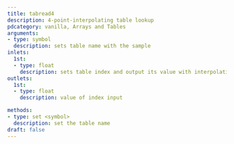 ```yaml
---
title: tabread4
description: 4-point-interpolating table lookup
pdcategory: vanilla, Arrays and Tables
arguments:
- type: symbol
  description: sets table name with the sample
inlets:
  1st:
  - type: float
    description: sets table index and output its value with interpolation
outlets:
  1st:
  - type: float
    description: value of index input

methods:
- type: set <symbol>
  description: set the table name
draft: false
---
```

